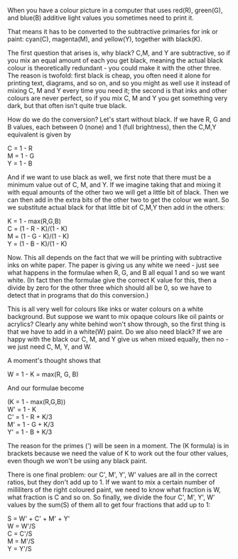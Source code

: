 When you have a colour picture in a computer that uses red(R), green(G), and blue(B) additive light values you sometimes need to print it.

That means it has to be converted to the subtractive primaries for ink or paint: cyan(C), magenta(M), and yellow(Y), together with black(K).

The first question that arises is, why black? C,M, and Y are subtractive, so if you mix an equal amount of each you get black, meaning the actual black colour is theoretically redundant - you could make it with the other three. The reason is twofold: first black is cheap, you often need it alone for printing text, diagrams, and so on, and so you might as well use it instead of mixing C, M and Y every time you need it; the second is that inks and other colours are never perfect, so if you mix C, M and Y you get something very dark, but that often isn't quite true black.

How do we do the conversion? Let's start without black. If we have R, G and B values, each between 0 (none) and 1 (full brightness), then the C,M,Y equivalent is given by

C = 1 - R<br />
M = 1 - G<br />
Y = 1 - B<br />

And if we want to use black as well, we first note that there must be a minimum value out of C, M, and Y. If we imagine taking that and mixing it with equal amounts of the other two we will get a little bit of black. Then we can then add in the extra bits of the other two to get the colour we want. So we substitute actual black for that little bit of C,M,Y then add in the others:

K = 1 - max(R,G,B)<br />
C = (1 - R - K)/(1 - K)<br />
M = (1 - G - K)/(1 - K)<br />
Y = (1 - B - K)/(1 - K)<br />

Now. This all depends on the fact that we will be printing with subtractive inks on white paper. The paper is giving us any white we need - just see what happens in the formulae when R, G, and B all equal 1 and so we want white. (In fact then the formulae give the correct K value for this, then a divide by zero for the other three which should all be 0, so we have to detect that in programs that do this conversion.)

This is all very well for colours like inks or water colours on a white background. But suppose we want to mix opaque colours like oil paints or acrylics? Clearly any white behind won't show through, so the first thing is that we have to add in a white(W) paint. Do we also need black? If we are happy with the black our C, M, and Y give us when mixed equally, then no - we just need C, M, Y, and W.

A moment's thought shows that

W = 1 - K = max(R, G, B)<br />

And our formulae become

(K = 1 - max(R,G,B))<br />
W' = 1 - K<br />
C' = 1 - R + K/3<br />
M' = 1 - G + K/3<br />
Y' = 1 - B + K/3<br />

The reason for the primes (') will be seen in a moment. The (K formula) is in brackets because we need the value of K to work out the four other values, even though we won't be using any black paint.

There is one final problem: our C', M', Y', W' values are all in the correct ratios, but they don't add up to 1.  If we want to mix a certain number of milliliters of the right coloured paint, we need to know what fraction is W, what fraction is C and so on. So finally, we divide the four C', M', Y', W' values by the sum(S) of them all to get four fractions that add up to 1:

S = W' + C' + M' + Y'<br />
W = W'/S<br />
C = C'/S<br />
M = M'/S<br />
Y = Y'/S<br />

